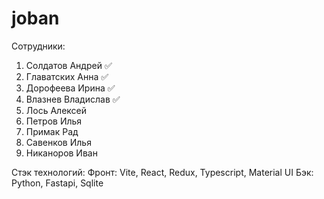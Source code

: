 # joban
Сотрудники:
1. Солдатов Андрей ✅
2. Главатских Анна ✅
3. Дорофеева Ирина ✅
4. Влазнев Владислав ✅
5. Лось Алексей
6. Петров Илья
7. Примак Рад
8. Савенков Илья
9. Никаноров Иван

Стэк технологий:
Фронт: Vite, React, Redux, Typescript, Material UI
Бэк: Python, Fastapi, Sqlite
